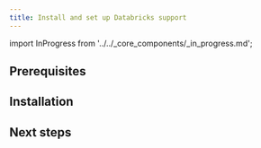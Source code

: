 ```yaml
---
title: Install and set up Databricks support
---
```


import InProgress from '../../_core_components/_in_progress.md';

<InProgress />

## Prerequisites

## Installation

## Next steps